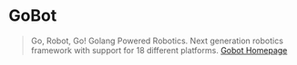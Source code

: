 GoBot
==

> Go, Robot, Go! Golang Powered Robotics. Next generation robotics framework with support for 18 different platforms. [Gobot Homepage](http://gobot.io/)





